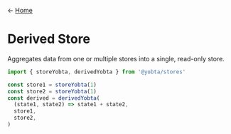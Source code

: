&larr; [Home](../../../README.md)

# Derived Store

Aggregates data from one or multiple stores into a single, read-only store.

```js
import { storeYobta, derivedYobta } from '@yobta/stores'

const store1 = storeYobta(1)
const store2 = storeYobta(1)
const derived = derivedYobta(
  (state1, state2) => state1 + state2,
  store1,
  store2,
)
```
